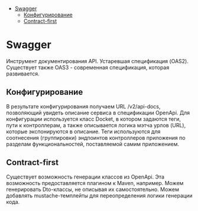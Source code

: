 <!-- TOC -->
* [Swagger](#swagger)
  * [Конфигурирование](#конфигурирование)
  * [Contract-first](#contract-first)
<!-- TOC -->

# Swagger

Инструмент документирования API. Устаревшая спецификация (OAS2). Существует также OAS3 - современная спецификация,
которая развивается.

## Конфигурирование

В результате конфигурирования получаем URL /v2/api-docs, позволяющий увидеть описание сервиса в спецификации
OpenApi. Для конфигурации используется класс Docket, в котором задаются теги, пути к контроллерам, а также описывается
логика мэтча урлов (URL), которые экспонируются в описание. Теги используются для соотнесения (группировки) эндпоинтов
контроллеров приложения по разделам функциональностей, поставляемой самим приложением.

## Contract-first

Существует возможность генерации классов из OpenApi. Эта возможность предоставляется плагином к Maven, например. Можем
генерировать Dto-классы, не описывая их самостоятельно.
Можем добавлять mustache-темплейты для переопределения логики генерации кода.